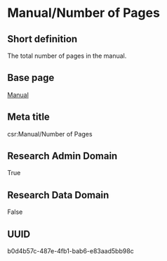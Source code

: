 # Manual/Number of Pages
## Short definition
The total number of pages in the manual.
## Base page
[Manual](../../Objects/Manual.md)
## Meta title
csr:Manual/Number of Pages
## Research Admin Domain
True
## Research Data Domain
False
## UUID
b0d4b57c-487e-4fb1-bab6-e83aad5bb98c
